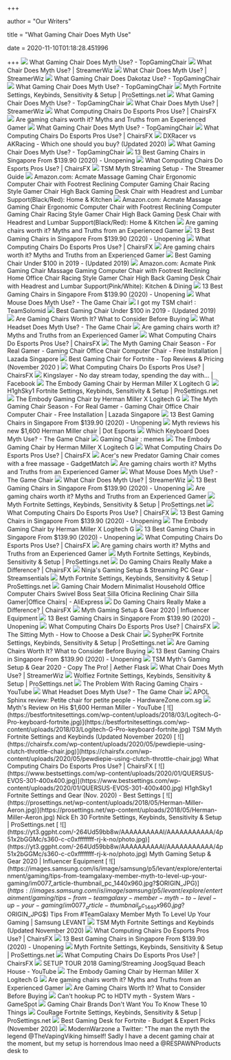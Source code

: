 +++
        
author = "Our Writers"
        
title = "What Gaming Chair Does Myth Use"
        
date = 2020-11-10T01:18:28.451996
        
+++
[ ![](https://topgamingchair.com/wp-content/uploads/2018/09/Trigger-350-e1538407930501.jpg)](https://topgamingchair.com/wp-content/uploads/2018/09/Trigger-350-e1538407930501.jpg) What Gaming Chair Does Myth Use? - TopGamingChair
[ ![](https://streamerwiz.com/wp-content/uploads/2020/07/Myth-gaming-chair-Vertagear.jpg)](https://streamerwiz.com/wp-content/uploads/2020/07/Myth-gaming-chair-Vertagear.jpg) What Chair Does Myth Use? | StreamerWiz
[ ![](https://streamerwiz.com/wp-content/uploads/2020/07/Myth-gaming-chair.jpg)](https://streamerwiz.com/wp-content/uploads/2020/07/Myth-gaming-chair.jpg) What Chair Does Myth Use? | StreamerWiz
[ ![](https://topgamingchair.com/wp-content/uploads/2019/07/Dakotaz_Gaming_Chair-1024x1024.jpg)](https://topgamingchair.com/wp-content/uploads/2019/07/Dakotaz_Gaming_Chair-1024x1024.jpg) What Gaming Chair Does Dakotaz Use? - TopGamingChair
[ ![](https://topgamingchair.com/wp-content/uploads/2019/08/Myth-962x555.png)](https://topgamingchair.com/wp-content/uploads/2019/08/Myth-962x555.png) What Gaming Chair Does Myth Use? - TopGamingChair
[ ![](https://prosettings.net/wp-content/uploads/2019/03/Vertagear-Gaming-Series-Triigger-Line-350-Chair.jpg)](https://prosettings.net/wp-content/uploads/2019/03/Vertagear-Gaming-Series-Triigger-Line-350-Chair.jpg) Myth Fortnite Settings, Keybinds, Sensitivity & Setup | ProSettings.net
[ ![](https://images-na.ssl-images-amazon.com/images/I/41nZEDtsiZL.jpg)](https://images-na.ssl-images-amazon.com/images/I/41nZEDtsiZL.jpg) What Gaming Chair Does Myth Use? - TopGamingChair
[ ![](https://streamerwiz.com/wp-content/uploads/2020/07/what-chair-does-myth-use.jpg)](https://streamerwiz.com/wp-content/uploads/2020/07/what-chair-does-myth-use.jpg) What Chair Does Myth Use? | StreamerWiz
[ ![](https://chairsfx.com/wp-content/uploads/2020/03/gaming-chair-features.jpg)](https://chairsfx.com/wp-content/uploads/2020/03/gaming-chair-features.jpg) What Computing Chairs Do Esports Pros Use? | ChairsFX
[ ![](https://gadgets-reviews.com/images/wsscontent/articles/2020/01/Are-Gaming-Chairs-Worth-It.jpg)](https://gadgets-reviews.com/images/wsscontent/articles/2020/01/Are-Gaming-Chairs-Worth-It.jpg) Are gaming chairs worth it? Myths and Truths from an Experienced Gamer
[ ![](https://images-na.ssl-images-amazon.com/images/I/41xwUGHqWrL.jpg)](https://images-na.ssl-images-amazon.com/images/I/41xwUGHqWrL.jpg) What Gaming Chair Does Myth Use? - TopGamingChair
[ ![](https://chairsfx.com/wp-content/uploads/2020/05/gaming-vs-task-chair-ergonomics.jpg)](https://chairsfx.com/wp-content/uploads/2020/05/gaming-vs-task-chair-ergonomics.jpg) What Computing Chairs Do Esports Pros Use? | ChairsFX
[ ![](https://bestfortnitesettings.com/wp-content/uploads/2019/01/dxracer-gaming-chair-fortnite.jpg)](https://bestfortnitesettings.com/wp-content/uploads/2019/01/dxracer-gaming-chair-fortnite.jpg) DXRacer vs AKRacing - Which one should you buy? (Updated 2020)
[ ![](https://topgamingchair.com/wp-content/uploads/2019/06/20190604_154157-e1559931192485-768x1024.jpg)](https://topgamingchair.com/wp-content/uploads/2019/06/20190604_154157-e1559931192485-768x1024.jpg) What Gaming Chair Does Myth Use? - TopGamingChair
[ ![](https://unopening.co/wp-content/uploads/2019/11/Frame-25-1.png)](https://unopening.co/wp-content/uploads/2019/11/Frame-25-1.png) 13 Best Gaming Chairs in Singapore From $139.90 (2020) - Unopening
[ ![](https://chairsfx.com/wp-content/uploads/2020/05/cheap-vs-pro-chair-quality.jpg)](https://chairsfx.com/wp-content/uploads/2020/05/cheap-vs-pro-chair-quality.jpg) What Computing Chairs Do Esports Pros Use? | ChairsFX
[ ![](https://i2.wp.com/thestreamerguide.com/wp-content/uploads/2020/06/https-images-na-ssl-images-amazon-com-images-i-8-8.jpeg?resize=338%2C509&ssl=1)](https://i2.wp.com/thestreamerguide.com/wp-content/uploads/2020/06/https-images-na-ssl-images-amazon-com-images-i-8-8.jpeg?resize=338%2C509&ssl=1) TSM Myth Streaming Setup - The Streamer Guide
[ ![](https://m.media-amazon.com/images/I/61WmFAf4P1L._AC_UL400_.jpg)](https://m.media-amazon.com/images/I/61WmFAf4P1L._AC_UL400_.jpg) Amazon.com: Acmate Massage Gaming Chair Ergonomic Computer Chair with  Footrest Reclining Computer Gaming Chair Racing Style Gamer Chair High Back  Gaming Desk Chair with Headrest and Lumbar Support(Black/Red): Home &  Kitchen
[ ![](https://m.media-amazon.com/images/I/61WmFAf4P1L._AC_SS350_.jpg)](https://m.media-amazon.com/images/I/61WmFAf4P1L._AC_SS350_.jpg) Amazon.com: Acmate Massage Gaming Chair Ergonomic Computer Chair with  Footrest Reclining Computer Gaming Chair Racing Style Gamer Chair High Back  Gaming Desk Chair with Headrest and Lumbar Support(Black/Red): Home &  Kitchen
[ ![](https://ws-na.amazon-adsystem.com/widgets/q?_encoding=UTF8&MarketPlace=US&ASIN=B07B43XXD5&ServiceVersion=20070822&ID=AsinImage&WS=1&Format=_SL250_&tag=en-gad-chairs-20)](https://ws-na.amazon-adsystem.com/widgets/q?_encoding=UTF8&MarketPlace=US&ASIN=B07B43XXD5&ServiceVersion=20070822&ID=AsinImage&WS=1&Format=_SL250_&tag=en-gad-chairs-20) Are gaming chairs worth it? Myths and Truths from an Experienced Gamer
[ ![](https://unopening.co/wp-content/uploads/2019/11/2fe87d6c39c8db2a1f2cc8c3c2ceeb02.jpeg)](https://unopening.co/wp-content/uploads/2019/11/2fe87d6c39c8db2a1f2cc8c3c2ceeb02.jpeg) 13 Best Gaming Chairs in Singapore From $139.90 (2020) - Unopening
[ ![](https://chairsfx.com/wp-content/uploads/2020/07/embody-gaming-chair1.jpg)](https://chairsfx.com/wp-content/uploads/2020/07/embody-gaming-chair1.jpg) What Computing Chairs Do Esports Pros Use? | ChairsFX
[ ![](https://ws-na.amazon-adsystem.com/widgets/q?_encoding=UTF8&MarketPlace=US&ASIN=B01A26HIJ2&ServiceVersion=20070822&ID=AsinImage&WS=1&Format=_SL250_&tag=en-gad-chairs-20)](https://ws-na.amazon-adsystem.com/widgets/q?_encoding=UTF8&MarketPlace=US&ASIN=B01A26HIJ2&ServiceVersion=20070822&ID=AsinImage&WS=1&Format=_SL250_&tag=en-gad-chairs-20) Are gaming chairs worth it? Myths and Truths from an Experienced Gamer
[ ![](https://supergamereviews.com/wp-content/uploads/2017/11/9BestOffice-OC-RC1-High-Back-Recliner-Racing-Style-Gaming-Chair.jpg)](https://supergamereviews.com/wp-content/uploads/2017/11/9BestOffice-OC-RC1-High-Back-Recliner-Racing-Style-Gaming-Chair.jpg)  Best Gaming Chair Under $100 in 2019 - (Updated 2019)
[ ![](https://images-na.ssl-images-amazon.com/images/I/61933HEmueL._AC_SL1500_.jpg)](https://images-na.ssl-images-amazon.com/images/I/61933HEmueL._AC_SL1500_.jpg) Amazon.com: Acmate Pink Gaming Chair Massage Gaming Computer Chair with  Footrest Reclining Home Office Chair Racing Style Gamer Chair High Back  Gaming Desk Chair with Headrest and Lumbar Support(Pink/White): Kitchen &  Dining
[ ![](https://unopening.co/wp-content/uploads/2020/05/tesoro-zone-balance-gaming-chair-singapore-588x1024.jpg)](https://unopening.co/wp-content/uploads/2020/05/tesoro-zone-balance-gaming-chair-singapore-588x1024.jpg) 13 Best Gaming Chairs in Singapore From $139.90 (2020) - Unopening
[ ![](https://www.thegamechair.com/wp-content/uploads/2019/12/bigstock-Poznan-Poland-October-th-329330914.jpg)](https://www.thegamechair.com/wp-content/uploads/2019/12/bigstock-Poznan-Poland-October-th-329330914.jpg) What Mouse Does Myth Use? - The Game Chair
[ ![](https://i.imgur.com/0H3wP3X.jpg)](https://i.imgur.com/0H3wP3X.jpg) I got my TSM chair! : TeamSolomid
[ ![](https://supergamereviews.com/wp-content/uploads/2017/11/Gaming-chairs-1.png)](https://supergamereviews.com/wp-content/uploads/2017/11/Gaming-chairs-1.png)  Best Gaming Chair Under $100 in 2019 - (Updated 2019)
[ ![](https://techguided.com/wp-content/uploads/2018/06/Are-Gaming-Chairs-Worth-It.jpg)](https://techguided.com/wp-content/uploads/2018/06/Are-Gaming-Chairs-Worth-It.jpg) Are Gaming Chairs Worth It? What to Consider Before Buying
[ ![](https://www.thegamechair.com/wp-content/uploads/2019/12/bigstock-Professional-Gamer-Playing-Onl-327003034.jpg)](https://www.thegamechair.com/wp-content/uploads/2019/12/bigstock-Professional-Gamer-Playing-Onl-327003034.jpg) What Headset Does Myth Use? - The Game Chair
[ ![](https://gadgets-reviews.com/images/Secretlab-OMEGA-2018.jpg)](https://gadgets-reviews.com/images/Secretlab-OMEGA-2018.jpg) Are gaming chairs worth it? Myths and Truths from an Experienced Gamer
[ ![](https://chairsfx.com/wp-content/uploads/2020/08/myth-embody-chair.jpg)](https://chairsfx.com/wp-content/uploads/2020/08/myth-embody-chair.jpg) What Computing Chairs Do Esports Pros Use? | ChairsFX
[ ![](https://sg-test-11.slatic.net/shop/2fe87d6c39c8db2a1f2cc8c3c2ceeb02.jpeg)](https://sg-test-11.slatic.net/shop/2fe87d6c39c8db2a1f2cc8c3c2ceeb02.jpeg) The Myth Gaming Chair Season - For Real Gamer - Gaming Chair Office Chair  Computer Chair - Free Installation | Lazada Singapore
[ ![](https://bestfortnitesettings.com/wp-content/uploads/2019/03/AutoFull-Video-Game-Chair.jpg)](https://bestfortnitesettings.com/wp-content/uploads/2019/03/AutoFull-Video-Game-Chair.jpg) Best Gaming Chair for Fortnite - Top Reviews & Pricing (November 2020 )
[ ![](https://chairsfx.com/wp-content/uploads/2020/01/chairs-used-by-pros-titan.jpg)](https://chairsfx.com/wp-content/uploads/2020/01/chairs-used-by-pros-titan.jpg) What Computing Chairs Do Esports Pros Use? | ChairsFX
[ ![](https://lookaside.fbsbx.com/lookaside/crawler/media/?media_id=428085621111546)](https://lookaside.fbsbx.com/lookaside/crawler/media/?media_id=428085621111546) Kingslayer - No day stream today, spending the day with... | Facebook
[ ![](https://store.hermanmiller.com/on/demandware.static/-/Sites-master-catalog/default/dw1038638c/Gaming%20Products/100160889%20-%20Embody%20Gaming%20Chair/01%20-%20Gallery%20Images/embody_prd_05.jpg)](https://store.hermanmiller.com/on/demandware.static/-/Sites-master-catalog/default/dw1038638c/Gaming%20Products/100160889%20-%20Embody%20Gaming%20Chair/01%20-%20Gallery%20Images/embody_prd_05.jpg) The Embody Gaming Chair by Herman Miller X Logitech G
[ ![](https://prosettings.net/wp-content/uploads/2019/06/QUERSUS-EVOS-301-Gaming-Chair.png)](https://prosettings.net/wp-content/uploads/2019/06/QUERSUS-EVOS-301-Gaming-Chair.png) H1ghSky1 Fortnite Settings, Keybinds, Sensitivity & Setup | ProSettings.net
[ ![](https://store.hermanmiller.com/on/demandware.static/-/Sites-master-catalog/default/dwb6a52588/Gaming%20Products/100160889%20-%20Embody%20Gaming%20Chair/01%20-%20Gallery%20Images/sm_embody_prd_gallery_08.jpg)](https://store.hermanmiller.com/on/demandware.static/-/Sites-master-catalog/default/dwb6a52588/Gaming%20Products/100160889%20-%20Embody%20Gaming%20Chair/01%20-%20Gallery%20Images/sm_embody_prd_gallery_08.jpg) The Embody Gaming Chair by Herman Miller X Logitech G
[ ![](https://laz-img-sg.alicdn.com/p/5df7ae2f0e6267a9c940517354fd1a3a.jpg)](https://laz-img-sg.alicdn.com/p/5df7ae2f0e6267a9c940517354fd1a3a.jpg) The Myth Gaming Chair Season - For Real Gamer - Gaming Chair Office Chair  Computer Chair - Free Installation | Lazada Singapore
[ ![](https://unopening.co/wp-content/uploads/2020/05/kanex-rotating-argus-gaming-chair-singapore-671x1024.jpg)](https://unopening.co/wp-content/uploads/2020/05/kanex-rotating-argus-gaming-chair-singapore-671x1024.jpg) 13 Best Gaming Chairs in Singapore From $139.90 (2020) - Unopening
[ ![](https://cdn1.dotesports.com/wp-content/uploads/2019/03/07163937/TSM-Myth.png)](https://cdn1.dotesports.com/wp-content/uploads/2019/03/07163937/TSM-Myth.png) Myth reviews his new $1,600 Herman Miller chair | Dot Esports
[ ![](https://www.thegamechair.com/wp-content/uploads/2019/12/bigstock-Workplace-For-Professional-Gam-326269126.jpg)](https://www.thegamechair.com/wp-content/uploads/2019/12/bigstock-Workplace-For-Professional-Gam-326269126.jpg) Which Keyboard Does Myth Use? - The Game Chair
[ ![](https://preview.redd.it/fopws2z6fi541.jpg?auto=webp&s=f4e53a436517e04113e700e93dda8868823e8eaf)](https://preview.redd.it/fopws2z6fi541.jpg?auto=webp&s=f4e53a436517e04113e700e93dda8868823e8eaf) Gaming Chair : memes
[ ![](https://store.hermanmiller.com/on/demandware.static/-/Sites-master-catalog/default/dwece351b8/Gaming%20Products/100160889%20-%20Embody%20Gaming%20Chair/01%20-%20Gallery%20Images/sm_embody_prd_gallery_06.jpg)](https://store.hermanmiller.com/on/demandware.static/-/Sites-master-catalog/default/dwece351b8/Gaming%20Products/100160889%20-%20Embody%20Gaming%20Chair/01%20-%20Gallery%20Images/sm_embody_prd_gallery_06.jpg) The Embody Gaming Chair by Herman Miller X Logitech G
[ ![](https://chairsfx.com/wp-content/uploads/2019/12/shroud-streamer.jpg)](https://chairsfx.com/wp-content/uploads/2019/12/shroud-streamer.jpg) What Computing Chairs Do Esports Pros Use? | ChairsFX
[ ![](https://149367133.v2.pressablecdn.com/wp-content/uploads/2020/06/acer_predator_gaming_chair_osim-1000x600.jpg)](https://149367133.v2.pressablecdn.com/wp-content/uploads/2020/06/acer_predator_gaming_chair_osim-1000x600.jpg) Acer's new Predator Gaming Chair comes with a free massage - GadgetMatch
[ ![](https://ws-na.amazon-adsystem.com/widgets/q?_encoding=UTF8&ASIN=B07DCPSK74&Format=_SL350_&ID=AsinImage&MarketPlace=US&ServiceVersion=20070822&WS=1&tag=en-gad-chairs-20&language=en_US)](https://ws-na.amazon-adsystem.com/widgets/q?_encoding=UTF8&ASIN=B07DCPSK74&Format=_SL350_&ID=AsinImage&MarketPlace=US&ServiceVersion=20070822&WS=1&tag=en-gad-chairs-20&language=en_US) Are gaming chairs worth it? Myths and Truths from an Experienced Gamer
[ ![](https://878837.smushcdn.com/1999004/wp-content/uploads/2019/11/thegamechairlogo-300x201.png?lossy=1&strip=1&webp=1)](https://878837.smushcdn.com/1999004/wp-content/uploads/2019/11/thegamechairlogo-300x201.png?lossy=1&strip=1&webp=1) What Mouse Does Myth Use? - The Game Chair
[ ![](https://streamerwiz.com/wp-content/uploads/2020/07/Myth-chair.jpg)](https://streamerwiz.com/wp-content/uploads/2020/07/Myth-chair.jpg) What Chair Does Myth Use? | StreamerWiz
[ ![](https://unopening.co/wp-content/uploads/2020/05/arrozi-verona-v2-gaming-chair-singapore-1-681x1024.jpg)](https://unopening.co/wp-content/uploads/2020/05/arrozi-verona-v2-gaming-chair-singapore-1-681x1024.jpg) 13 Best Gaming Chairs in Singapore From $139.90 (2020) - Unopening
[ ![](https://ws-na.amazon-adsystem.com/widgets/q?_encoding=UTF8&MarketPlace=US&ASIN=B0031LKYMY&ServiceVersion=20070822&ID=AsinImage&WS=1&Format=_SL250_&tag=en-gad-chairs-20)](https://ws-na.amazon-adsystem.com/widgets/q?_encoding=UTF8&MarketPlace=US&ASIN=B0031LKYMY&ServiceVersion=20070822&ID=AsinImage&WS=1&Format=_SL250_&tag=en-gad-chairs-20) Are gaming chairs worth it? Myths and Truths from an Experienced Gamer
[ ![](https://prosettings.net/wp-content/uploads/2018/03/myth-profile-picture.png)](https://prosettings.net/wp-content/uploads/2018/03/myth-profile-picture.png) Myth Fortnite Settings, Keybinds, Sensitivity & Setup | ProSettings.net
[ ![](https://chairsfx.com/wp-content/uploads/2020/05/team-method-corsair.jpg)](https://chairsfx.com/wp-content/uploads/2020/05/team-method-corsair.jpg) What Computing Chairs Do Esports Pros Use? | ChairsFX
[ ![](https://unopening.co/wp-content/uploads/2019/11/jiji-polaris-gaming-chair-singapore.jpeg)](https://unopening.co/wp-content/uploads/2019/11/jiji-polaris-gaming-chair-singapore.jpeg) 13 Best Gaming Chairs in Singapore From $139.90 (2020) - Unopening
[ ![](https://store.hermanmiller.com/on/demandware.static/-/Sites-master-catalog/default/dwbd73bd21/Gaming%20Products/100160889%20-%20Embody%20Gaming%20Chair/01%20-%20Gallery%20Images/sm_embody_prd_gallery_07.jpg)](https://store.hermanmiller.com/on/demandware.static/-/Sites-master-catalog/default/dwbd73bd21/Gaming%20Products/100160889%20-%20Embody%20Gaming%20Chair/01%20-%20Gallery%20Images/sm_embody_prd_gallery_07.jpg) The Embody Gaming Chair by Herman Miller X Logitech G
[ ![](https://unopening.co/wp-content/uploads/2020/07/kanex-rebel-professional-gaming-chair-singapore-1-1-1-661x1024.jpg)](https://unopening.co/wp-content/uploads/2020/07/kanex-rebel-professional-gaming-chair-singapore-1-1-1-661x1024.jpg) 13 Best Gaming Chairs in Singapore From $139.90 (2020) - Unopening
[ ![](https://chairsfx.com/wp-content/uploads/2020/03/gaming-chairs-feel-fresh.jpg)](https://chairsfx.com/wp-content/uploads/2020/03/gaming-chairs-feel-fresh.jpg) What Computing Chairs Do Esports Pros Use? | ChairsFX
[ ![](https://ws-na.amazon-adsystem.com/widgets/q?_encoding=UTF8&MarketPlace=US&ASIN=B07PJZH76H&ServiceVersion=20070822&ID=AsinImage&WS=1&Format=_SL250_&tag=en-gad-chairs-20)](https://ws-na.amazon-adsystem.com/widgets/q?_encoding=UTF8&MarketPlace=US&ASIN=B07PJZH76H&ServiceVersion=20070822&ID=AsinImage&WS=1&Format=_SL250_&tag=en-gad-chairs-20) Are gaming chairs worth it? Myths and Truths from an Experienced Gamer
[ ![](https://prosettings.net/wp-content/uploads/2017/05/Logitech-G-Pro-Mechanical-Keyboard.jpg)](https://prosettings.net/wp-content/uploads/2017/05/Logitech-G-Pro-Mechanical-Keyboard.jpg) Myth Fortnite Settings, Keybinds, Sensitivity & Setup | ProSettings.net
[ ![](https://chairsfx.com/wp-content/uploads/2019/05/good-vs-bad-posture-gaming-chair.jpg)](https://chairsfx.com/wp-content/uploads/2019/05/good-vs-bad-posture-gaming-chair.jpg) Do Gaming Chairs Really Make a Difference? | ChairsFX
[ ![](https://streamsentials.com/wp-content/uploads/ninjas-gaming-chair.jpg)](https://streamsentials.com/wp-content/uploads/ninjas-gaming-chair.jpg) Ninja's Gaming Setup & Streaming PC Gear - Streamsentials
[ ![](https://prosettings.net/wp-content/uploads/2017/03/logitech-g402-wireless.jpg)](https://prosettings.net/wp-content/uploads/2017/03/logitech-g402-wireless.jpg) Myth Fortnite Settings, Keybinds, Sensitivity & Setup | ProSettings.net
[ ![](https://ae01.alicdn.com/kf/HTB1pK.qdf1H3KVjSZFHq6zKppXaW.jpg)](https://ae01.alicdn.com/kf/HTB1pK.qdf1H3KVjSZFHq6zKppXaW.jpg) Gaming Chair Modern Minimalist Household Office Computer Chairs Swivel Boss  Seat Silla Oficina Reclining Chair Silla Gamer|Office Chairs| - AliExpress
[ ![](https://chairsfx.com/wp-content/uploads/2019/12/main-gaming-chair-features.jpg)](https://chairsfx.com/wp-content/uploads/2019/12/main-gaming-chair-features.jpg) Do Gaming Chairs Really Make a Difference? | ChairsFX
[ ![](https://yt3.ggpht.com/-kqfw27Nt9To/AAAAAAAAAAI/AAAAAAAAAAA/HksJhBIUCDE/s360-c-c0xffffffff-rj-k-no/photo.jpg)](https://yt3.ggpht.com/-kqfw27Nt9To/AAAAAAAAAAI/AAAAAAAAAAA/HksJhBIUCDE/s360-c-c0xffffffff-rj-k-no/photo.jpg)  Myth Gaming Setup & Gear 2020 | Influencer Equipment
[ ![](https://unopening.co/wp-content/uploads/2020/07/x-rocker-pedestal-video-gaming-chair.jpg)](https://unopening.co/wp-content/uploads/2020/07/x-rocker-pedestal-video-gaming-chair.jpg) 13 Best Gaming Chairs in Singapore From $139.90 (2020) - Unopening
[ ![](https://i.ytimg.com/vi/9BXL8XnAhQw/maxresdefault.jpg)](https://i.ytimg.com/vi/9BXL8XnAhQw/maxresdefault.jpg) What Computing Chairs Do Esports Pros Use? | ChairsFX
[ ![](https://www.ergodirect.com/blog/wp-content/uploads/2018/02/the-sitting-myth-posture-chair-ergodirect.jpg)](https://www.ergodirect.com/blog/wp-content/uploads/2018/02/the-sitting-myth-posture-chair-ergodirect.jpg) The Sitting Myth - How to Choose a Desk Chair
[ ![](https://prosettings.net/wp-content/uploads/2018/05/DX-Racer-Racing-Chair-Red.jpg)](https://prosettings.net/wp-content/uploads/2018/05/DX-Racer-Racing-Chair-Red.jpg) SypherPK Fortnite Settings, Keybinds, Sensitivity & Setup | ProSettings.net
[ ![](https://techguided.com/wp-content/uploads/2018/06/Gaming-Chair-Height-and-Weight.jpg)](https://techguided.com/wp-content/uploads/2018/06/Gaming-Chair-Height-and-Weight.jpg) Are Gaming Chairs Worth It? What to Consider Before Buying
[ ![](https://unopening.co/wp-content/uploads/2020/05/secretlab-omega-series-gamig-chair-sigapore-661x1024.jpg)](https://unopening.co/wp-content/uploads/2020/05/secretlab-omega-series-gamig-chair-sigapore-661x1024.jpg) 13 Best Gaming Chairs in Singapore From $139.90 (2020) - Unopening
[ ![](https://www.aetherflask.com/wp-content/uploads/2020/01/myth-gaming-setup.jpg)](https://www.aetherflask.com/wp-content/uploads/2020/01/myth-gaming-setup.jpg) TSM Myth's Gaming Setup & Gear 2020 - Copy The Pro! | Aether Flask
[ ![](https://streamerwiz.com/wp-content/uploads/2020/06/what-chair-does-timthetatman-use.jpg)](https://streamerwiz.com/wp-content/uploads/2020/06/what-chair-does-timthetatman-use.jpg) What Chair Does Myth Use? | StreamerWiz
[ ![](https://prosettings.net/wp-content/uploads/2018/08/GTRACING-High-Back-Gaming-Grey-Chair.jpg)](https://prosettings.net/wp-content/uploads/2018/08/GTRACING-High-Back-Gaming-Grey-Chair.jpg) Wolfiez Fortnite Settings, Keybinds, Sensitivity & Setup | ProSettings.net
[ ![](https://i.ytimg.com/vi/FeAmL9UFAi4/maxresdefault.jpg)](https://i.ytimg.com/vi/FeAmL9UFAi4/maxresdefault.jpg) The Problem With Racing Gaming Chairs - YouTube
[ ![](https://m.media-amazon.com/images/I/418M0OyoagL.jpg)](https://m.media-amazon.com/images/I/418M0OyoagL.jpg) What Headset Does Myth Use? - The Game Chair
[ ![](https://assets.hardwarezone.com/img/2019/12/apol-sphinx-2.jpg)](https://assets.hardwarezone.com/img/2019/12/apol-sphinx-2.jpg) APOL Sphinx review: Petite chair for petite people - HardwareZone.com.sg
[ ![](https://i.ytimg.com/vi/C0pj27JEpsM/maxresdefault.jpg)](https://i.ytimg.com/vi/C0pj27JEpsM/maxresdefault.jpg) Myth's Review on His $1,600 Herman Miller - YouTube
[ ![](https://bestfortnitesettings.com/wp-content/uploads/2018/03/Logitech-G-Pro-keyboard-fortnite.jpg)](https://bestfortnitesettings.com/wp-content/uploads/2018/03/Logitech-G-Pro-keyboard-fortnite.jpg) TSM Myth Fortnite Settings and Keybinds (Updated November 2020)
[ ![](https://chairsfx.com/wp-content/uploads/2020/05/pewdiepie-using-clutch-throttle-chair.jpg)](https://chairsfx.com/wp-content/uploads/2020/05/pewdiepie-using-clutch-throttle-chair.jpg) What Computing Chairs Do Esports Pros Use? | ChairsFX
[ ![](https://www.bestsettings.com/wp-content/uploads/2020/01/QUERSUS-EVOS-301-400x400.jpg)](https://www.bestsettings.com/wp-content/uploads/2020/01/QUERSUS-EVOS-301-400x400.jpg) H1ghSky1 Fortnite Settings and Gear (Nov. 2020) - Best Settings
[ ![](https://prosettings.net/wp-content/uploads/2018/05/Herman-Miller-Aeron.jpg)](https://prosettings.net/wp-content/uploads/2018/05/Herman-Miller-Aeron.jpg) Nick Eh 30 Fortnite Settings, Keybinds, Sensitivity & Setup |  ProSettings.net
[ ![](https://yt3.ggpht.com/-264Ud59bb8w/AAAAAAAAAAI/AAAAAAAAAAA/4p51x2bGGMc/s360-c-c0xffffffff-rj-k-no/photo.jpg)](https://yt3.ggpht.com/-264Ud59bb8w/AAAAAAAAAAI/AAAAAAAAAAA/4p51x2bGGMc/s360-c-c0xffffffff-rj-k-no/photo.jpg)  Myth Gaming Setup & Gear 2020 | Influencer Equipment
[ ![](https://images.samsung.com/is/image/samsung/p5/levant/explore/entertainment/gaming/tips-from-teamgalaxy-member-myth-to-level-up-your-gaming/im0077_article-thumbnail_pc_1440x960.jpg?$ORIGIN_JPG$)](https://images.samsung.com/is/image/samsung/p5/levant/explore/entertainment/gaming/tips-from-teamgalaxy-member-myth-to-level-up-your-gaming/im0077_article-thumbnail_pc_1440x960.jpg?$ORIGIN_JPG$) Tips From #TeamGalaxy Member Myth To Level Up Your Gaming | Samsung LEVANT
[ ![](https://bestfortnitesettings.com/wp-content/uploads/2018/03/Logitech-G-Pro-X.jpg)](https://bestfortnitesettings.com/wp-content/uploads/2018/03/Logitech-G-Pro-X.jpg) TSM Myth Fortnite Settings and Keybinds (Updated November 2020)
[ ![](https://chairsfx.com/wp-content/uploads/2020/05/esports-event-production-costs.jpg)](https://chairsfx.com/wp-content/uploads/2020/05/esports-event-production-costs.jpg) What Computing Chairs Do Esports Pros Use? | ChairsFX
[ ![](https://unopening.co/wp-content/uploads/2019/11/77c6790b728ab86d086329fafb29998f.jpeg)](https://unopening.co/wp-content/uploads/2019/11/77c6790b728ab86d086329fafb29998f.jpeg) 13 Best Gaming Chairs in Singapore From $139.90 (2020) - Unopening
[ ![](https://prosettings.net/wp-content/uploads/2017/06/AsusROGSwiftPG258Q.jpg)](https://prosettings.net/wp-content/uploads/2017/06/AsusROGSwiftPG258Q.jpg) Myth Fortnite Settings, Keybinds, Sensitivity & Setup | ProSettings.net
[ ![](https://chairsfx.com/wp-content/uploads/2020/08/cloud9-training-chairs.jpg)](https://chairsfx.com/wp-content/uploads/2020/08/cloud9-training-chairs.jpg) What Computing Chairs Do Esports Pros Use? | ChairsFX
[ ![](https://i.ytimg.com/vi/x-MlspIVtVY/maxresdefault.jpg)](https://i.ytimg.com/vi/x-MlspIVtVY/maxresdefault.jpg) SETUP TOUR 2018 Gaming/Streaming JoogSquad Beach House - YouTube
[ ![](https://store.hermanmiller.com/on/demandware.static/-/Sites-master-catalog/default/dw61aa383c/Gaming%20Products/100160889%20-%20Embody%20Gaming%20Chair/01%20-%20Gallery%20Images/sm_embody_prd_gallery_05.jpg)](https://store.hermanmiller.com/on/demandware.static/-/Sites-master-catalog/default/dw61aa383c/Gaming%20Products/100160889%20-%20Embody%20Gaming%20Chair/01%20-%20Gallery%20Images/sm_embody_prd_gallery_05.jpg) The Embody Gaming Chair by Herman Miller X Logitech G
[ ![](https://images-na.ssl-images-amazon.com/images/I/51fdeLjxULL._AC_SL160_.jpg)](https://images-na.ssl-images-amazon.com/images/I/51fdeLjxULL._AC_SL160_.jpg) Are gaming chairs worth it? Myths and Truths from an Experienced Gamer
[ ![](https://techguided.com/wp-content/uploads/2018/03/DXRacer-F-Series-Lumbar-1024x576.png)](https://techguided.com/wp-content/uploads/2018/03/DXRacer-F-Series-Lumbar-1024x576.png) Are Gaming Chairs Worth It? What to Consider Before Buying
[ ![](http://i256.photobucket.com/albums/hh193/Dynafrom/PC/Picture003.jpg?t=1204561258)](http://i256.photobucket.com/albums/hh193/Dynafrom/PC/Picture003.jpg?t=1204561258) Can't hookup PC to HDTV myth - System Wars - GameSpot
[ ![](https://chairpickr.com/wp-content/uploads/2020/06/How-To-Spot-A-Fake-Gaming-Chairs-.gif)](https://chairpickr.com/wp-content/uploads/2020/06/How-To-Spot-A-Fake-Gaming-Chairs-.gif) Gaming Chair Brands Don't Want You To Know These 10 Things
[ ![](https://prosettings.net/wp-content/uploads/2019/06/Staples-Hyken-Technical-Mesh-Chair.jpg)](https://prosettings.net/wp-content/uploads/2019/06/Staples-Hyken-Technical-Mesh-Chair.jpg) CouRage Fortnite Settings, Keybinds, Sensitivity & Setup | ProSettings.net
[ ![](https://bestfortnitesettings.com/wp-content/uploads/2019/02/best-gaming-desk-fortnite.jpg)](https://bestfortnitesettings.com/wp-content/uploads/2019/02/best-gaming-desk-fortnite.jpg) Best Gaming Desk for Fortnite - Budget & Expert Picks (November 2020)
[ ![](https://pbs.twimg.com/media/EcgW9JEXgAQLGmk.jpg)](https://pbs.twimg.com/media/EcgW9JEXgAQLGmk.jpg) ModernWarzone a Twitter: "The man the myth the legend @TheVapingViking  himself! Sadly I have a decent gaming chair at the moment, but my setup is  horrendous lmao need a @RESPAWNProducts desk to

